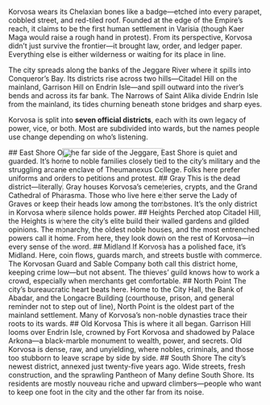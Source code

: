 Korvosa wears its Chelaxian bones like a badge—etched into every parapet, cobbled street, and red-tiled roof. Founded at the edge of the Empire’s reach, it claims to be the first human settlement in Varisia (though Kaer Maga would raise a rough hand in protest). From its perspective, Korvosa didn’t just survive the frontier—it brought law, order, and ledger paper. Everything else is either wilderness or waiting for its place in line.

The city spreads along the banks of the Jeggare River where it spills into Conqueror’s Bay. Its districts rise across two hills—Citadel Hill on the mainland, Garrison Hill on Endrin Isle—and spill outward into the river’s bends and across its far bank. The Narrows of Saint Alika divide Endrin Isle from the mainland, its tides churning beneath stone bridges and sharp eyes.

Korvosa is split into **seven official districts**, each with its own legacy of power, vice, or both. Most are subdivided into wards, but the names people use change depending on who’s listening.

<img src="https://i.imgur.com/nlip6im.png" style="position: absolute; left: 335px;height: 200px">
## East Shore
On the far side of the Jeggare, East Shore is quiet and guarded. It’s home to noble families closely tied to the city’s military and the struggling arcane enclave of Theumanexus College. Folks here prefer uniforms and orders to petitions and protest.
## Gray
This is the dead district—literally. Gray houses Korvosa’s cemeteries, crypts, and the Grand Cathedral of Pharasma. Those who live here either serve the Lady of Graves or keep their heads low among the tombstones. It’s the only district in Korvosa where silence holds power.
## Heights
Perched atop Citadel Hill, the Heights is where the city’s elite build their walled gardens and gilded opinions. The monarchy, the oldest noble houses, and the most entrenched powers call it home. From here, they look down on the rest of Korvosa—in every sense of the word.
## Midland
If Korvosa has a polished face, it’s Midland. Here, coin flows, guards march, and streets bustle with commerce. The Korvosan Guard and Sable Company both call this district home, keeping crime low—but not absent. The thieves’ guild knows how to work a crowd, especially when merchants get comfortable.
## North Point
The city’s bureaucratic heart beats here. Home to the City Hall, the Bank of Abadar, and the Longacre Building (courthouse, prison, and general reminder not to step out of line), North Point is the oldest part of the mainland settlement. Many of Korvosa’s non-noble dynasties trace their roots to its wards.
## Old Korvosa
This is where it all began. Garrison Hill looms over Endrin Isle, crowned by Fort Korvosa and shadowed by Palace Arkona—a black-marble monument to wealth, power, and secrets. Old Korvosa is dense, raw, and unyielding, where nobles, criminals, and those too stubborn to leave scrape by side by side.
## South Shore
The city’s newest district, annexed just twenty-five years ago. Wide streets, fresh construction, and the sprawling Pantheon of Many define South Shore. Its residents are mostly nouveau riche and upward climbers—people who want to keep one foot in the city and the other far from its noise.